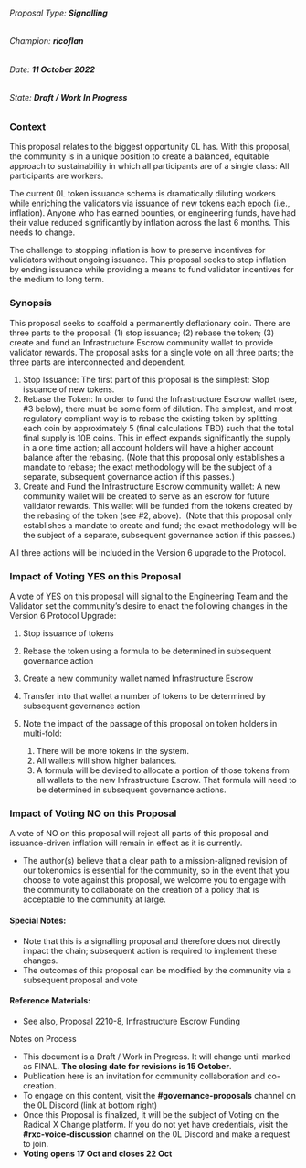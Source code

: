 ###### Proposal Type: **Signalling**

###### Champion: **ricoflan**

###### Date: **11 October 2022**

###### State: **Draft / Work In Progress**

### **Context**

This proposal relates to the biggest opportunity 0L has. With this proposal, the community is in a unique position to create a balanced, equitable approach to sustainability in which all participants are of a single class: All participants are workers.

The current 0L token issuance schema is dramatically diluting workers while enriching the validators via issuance of new tokens each epoch (i.e., inflation). Anyone who has earned bounties, or engineering funds, have had their value reduced significantly by inflation across the last 6 months. This needs to change.

The challenge to stopping inflation is how to preserve incentives for validators without ongoing issuance. This proposal seeks to stop inflation by ending issuance while providing a means to fund validator incentives for the medium to long term.

### **Synopsis**

This proposal seeks to scaffold a permanently deflationary coin. There are three parts to the proposal: (1) stop issuance; (2) rebase the token; (3) create and fund an Infrastructure Escrow community wallet to provide validator rewards. The proposal asks for a single vote on all three parts; the three parts are interconnected and dependent.

1. Stop Issuance: The first part of this proposal is the simplest: Stop issuance of new tokens.
2. Rebase the Token: In order to fund the Infrastructure Escrow wallet (see, #3 below), there must be some form of dilution. The simplest, and most regulatory compliant way is to rebase the existing token by splitting each coin by approximately 5 (final calculations TBD) such that the total final supply is 10B coins. This in effect expands significantly the supply in a one time action; all account holders will have a higher account balance after the rebasing. (Note that this proposal only establishes a mandate to rebase; the exact methodology will be the subject of a separate, subsequent governance action if this passes.)
3. Create and Fund the Infrastructure Escrow community wallet: A new community wallet will be created to serve as an escrow for future validator rewards. This wallet will be funded from the tokens created by the rebasing of the token (see #2, above).  (Note that this proposal only establishes a mandate to create and fund; the exact methodology will be the subject of a separate, subsequent governance action if this passes.)

All three actions will be included in the Version 6 upgrade to the Protocol.

### **Impact of Voting YES on this Proposal**

A vote of YES on this proposal will signal to the Engineering Team and the Validator set the community’s desire to enact the following changes in the Version 6 Protocol Upgrade:

1. Stop issuance of tokens
2. Rebase the token using a formula to be determined in subsequent governance action
3. Create a new community wallet named Infrastructure Escrow
4. Transfer into that wallet a number of tokens to be determined by subsequent governance action
5. Note the impact of the passage of this proposal on token holders in multi-fold:

   1. There will be more tokens in the system.
   2. All wallets will show higher balances.
   3. A formula will be devised to allocate a portion of those tokens from all wallets to the new Infrastructure Escrow. That formula will need to be determined in subsequent governance actions.

### **Impact of Voting NO on this Proposal**

A vote of NO on this proposal will reject all parts of this proposal and issuance-driven inflation will remain in effect as it is currently.

- The author(s) believe that a clear path to a mission-aligned revision of our tokenomics is essential for the community, so in the event that you choose to vote against this proposal, we welcome you to engage with the community to collaborate on the creation of a policy that is acceptable to the community at large.

#### **Special Notes:**

- Note that this is a signalling proposal and therefore does not directly impact the chain; subsequent action is required to implement these changes.
- The outcomes of this proposal can be modified by the community via a subsequent proposal and vote

#### **Reference Materials:**

- See also, Proposal 2210-8, Infrastructure Escrow Funding

Notes on Process

- This document is a Draft / Work in Progress. It will change until marked as FINAL. **The closing date for revisions is 15 October**.
- Publication here is an invitation for community collaboration and co-creation.
- To engage on this content, visit the **#governance-proposals** channel on the 0L Discord (link at bottom right)
- Once this Proposal is finalized, it will be the subject of Voting on the Radical X Change platform. If you do not yet have credentials, visit the **#rxc-voice-discussion** channel on the 0L Discord and make a request to join.
- **Voting opens 17 Oct and closes 22 Oct**
